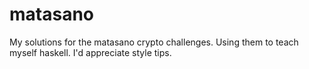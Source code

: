 # matasano

My solutions for the matasano crypto challenges. Using them to teach myself haskell. I'd appreciate style tips.

